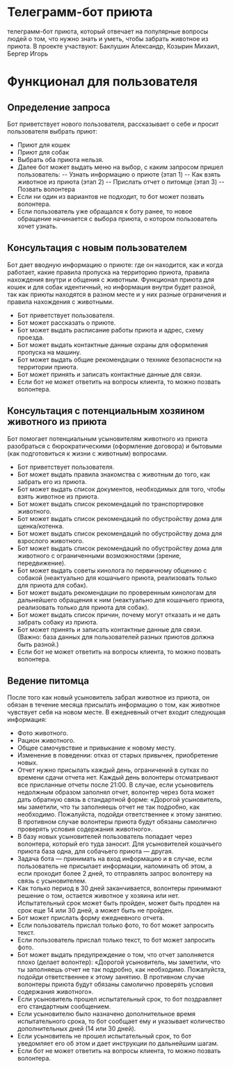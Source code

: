 # Телеграмм-бот приюта
телеграмм-бот приюта, который отвечает на популярные вопросы людей о том, что нужно знать и уметь, чтобы забрать животное из приюта. В проекте участвуют: Баклушин Александр, Козырин Михаил, Бергер Игорь
# Функционал для пользователя
## Определение запроса 
Бот приветствует нового пользователя, рассказывает о себе и просит пользователя выбрать приют: 
- Приют для кошек
- Приют для собак
- Выбрать оба приюта нельзя.
- Далее бот может выдать меню на выбор, с каким запросом пришел пользователь:
-- Узнать информацию о приюте (этап 1)
-- Как взять животное из приюта (этап 2)
-- Прислать отчет о питомце (этап 3) 
-- Позвать волонтера 
- Если ни один из вариантов не подходит, то бот может позвать волонтера. 
- Если пользователь уже обращался к боту ранее, то новое обращение начинается с выбора приюта, о котором пользователь хочет узнать. 
##  Консультация с новым пользователем 
Бот дает вводную информацию о приюте: где он находится, как и когда работает, какие правила пропуска на территорию приюта, правила нахождения внутри и общения с животным. Функционал приюта для кошек и для собак идентичный, но информация внутри будет разной, так как приюты находятся в разном месте и у них разные ограничения и правила нахождения с животными. 
- Бот приветствует пользователя. 
- Бот может рассказать о приюте. 
- Бот может выдать расписание работы приюта и адрес, схему проезда.
- Бот может выдать контактные данные охраны для оформления пропуска на машину.
- Бот может выдать общие рекомендации о технике безопасности на территории приюта. 
- Бот может принять и записать контактные данные для связи.
- Если бот не может ответить на вопросы клиента, то можно позвать волонтера. 
## Консультация с потенциальным хозяином животного из приюта 
Бот помогает потенциальным усыновителям животного из приюта разобраться с бюрократическими (оформление договора) и бытовыми (как подготовиться к жизни с животным) вопросами. 
- Бот приветствует пользователя. 
- Бот может выдать правила знакомства с животным до того, как забрать его из приюта.
- Бот может выдать список документов, необходимых для того, чтобы взять животное из приюта.
- Бот может  выдать список рекомендаций по транспортировке животного.
- Бот может  выдать список рекомендаций по обустройству дома для щенка/котенка.
- Бот может  выдать список рекомендаций по обустройству дома для взрослого животного. 
- Бот может  выдать список рекомендаций по обустройству дома для животного с ограниченными возможностями (зрение, передвижение). 
- Бот может выдать советы кинолога по первичному общению с собакой (неактуально для кошачьего приюта, реализовать только для приюта для собак).
- Бот может выдать рекомендации по проверенным кинологам для дальнейшего обращения к ним (неактуально для кошачьего приюта, реализовать только для приюта для собак).
- Бот может выдать список причин, почему могут отказать и не дать забрать собаку из приюта.  
- Бот может принять и записать контактные данные для связи. (Важно: база данных для пользователей разных приютов должна быть разной.) 
- Если бот не может ответить на вопросы клиента, то можно позвать волонтера. 
## Ведение питомца 
После того как новый усыновитель забрал животное из приюта, он обязан в течение месяца присылать информацию о том, как животное чувствует себя на новом месте. В ежедневный отчет входит следующая информация: 
- Фото животного. 
- Рацион животного.
- Общее самочувствие и привыкание к новому месту. 
- Изменение в поведении: отказ от старых привычек, приобретение новых.
- Отчет нужно присылать каждый день, ограничений в сутках по времени сдачи отчета нет. Каждый день волонтеры отсматривают все присланные отчеты после 21:00. В случае, если усыновитель недолжным образом заполнял отчет, волонтер через бота может дать обратную связь в стандартной форме: «Дорогой усыновитель, мы заметили, что ты заполняешь отчет не так подробно, как необходимо. Пожалуйста, подойди ответственнее к этому занятию. В противном случае волонтеры приюта будут обязаны самолично проверять условия содержания животного». 
- В базу новых усыновителей пользователь попадает через волонтера, который его туда заносит. Для усыновителей кошачьего приюта база одна, для собачьего приюта — другая. 
- Задача бота — принимать на вход информацию и в случае, если пользователь не присылает информации, напоминать об этом, а если проходит более 2 дней, то отправлять запрос волонтеру на связь с усыновителем. 
- Как только период в 30 дней заканчивается, волонтеры принимают решение о том, остается животное у хозяина или нет. Испытательный срок может быть пройден, может быть продлен на срок еще 14 или 30 дней, а может быть не пройден. 
- Бот может прислать форму ежедневного отчета. 
- Если пользователь прислал только фото, то бот может запросить текст. 
- Если пользователь прислал только текст, то бот может запросить фото. 
- Бот может выдать предупреждение о том, что отчет заполняется плохо (делает волонтер): 
«Дорогой усыновитель, мы заметили, что ты заполняешь отчет не так подробно, как необходимо. Пожалуйста, подойди ответственнее к этому занятию. В противном случае волонтеры приюта будут обязаны самолично проверять условия содержания животного». 
- Если усыновитель прошел испытательный срок, то бот поздравляет его стандартным сообщением. 
- Если усыновителю было назначено дополнительное время испытательного срока, то бот сообщает ему и указывает количество дополнительных дней (14 или 30 дней). 
- Если усыновитель не прошел испытательный срок, то бот уведомляет его об этом и дает инструкции по дальнейшим шагам.  
- Если бот не может ответить на вопросы клиента, то можно позвать волонтера. 
